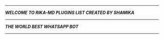-----------

***WELCOME TO RIKA-MD PLUGINS LIST CREATED BY SHAMIKA***

-----------

***THE WORLD BEST WHATSAPP BOT***

----------
